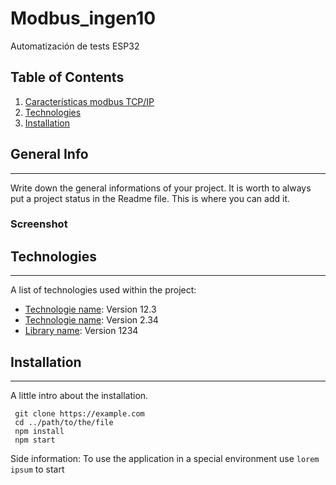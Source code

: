 # Modbus_ingen10
Automatización de tests ESP32

## Table of Contents
1. [Características modbus TCP/IP](#caracteristicas-modbus-tcp/ip)
2. [Technologies](#technologies)
3. [Installation](#installation)


## General Info
***
Write down the general informations of your project. It is worth to always put a project status in the Readme file. This is where you can add it. 
### Screenshot

## Technologies
***
A list of technologies used within the project:
* [Technologie name](https://example.com): Version 12.3 
* [Technologie name](https://example.com): Version 2.34
* [Library name](https://example.com): Version 1234

## Installation
***
A little intro about the installation. 
```
 git clone https://example.com
 cd ../path/to/the/file
 npm install
 npm start
```
Side information: To use the application in a special environment use ```lorem ipsum``` to start
